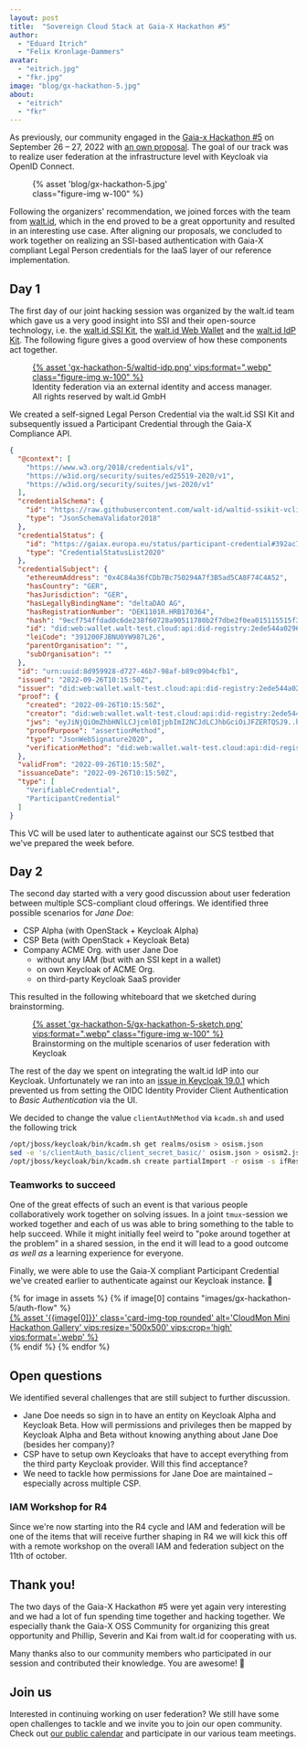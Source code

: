 ```yaml
---
layout: post
title:  "Sovereign Cloud Stack at Gaia-X Hackathon #5"
author:
  - "Eduard Itrich"
  - "Felix Kronlage-Dammers"
avatar:
  - "eitrich.jpg"
  - "fkr.jpg"
image: "blog/gx-hackathon-5.jpg"
about:
  - "eitrich"
  - "fkr"
---
```


As previously, our community engaged in the
[Gaia-x Hackathon #5](https://gitlab.com/gaia-x/gaia-x-community/gx-hackathon/gx-hackathon-5/-/wikis/home)
on September 26 – 27, 2022 with
[an own proposal](https://gitlab.com/gaia-x/gaia-x-community/gx-hackathon/gx-hackathon-5/-/wikis/Hackathon-5-Proposals#07-cloud-federation-via-oidc). The goal of our track was to realize user federation at the infrastructure level
with Keycloak via OpenID Connect.

<figure class="figure mx-auto d-block" style="width:50%">
    {% asset 'blog/gx-hackathon-5.jpg' class="figure-img w-100" %}
</figure>

Following the organizers' recommendation, we joined forces with the team from [walt.id](https://walt.id),
which in the end proved to be a great opportunity and resulted in an interesting use case.
After aligning our proposals, we concluded to work together on realizing an
SSI-based authentication with Gaia-X compliant Legal Person credentials for the IaaS layer of our reference implementation.

## Day 1

The first day of our joint hacking session was organized by the walt.id team which gave us
a very good insight into SSI and their open-source technology, i.e. the [walt.id SSI Kit](https://github.com/walt-id/waltid-ssikit),
the [walt.id Web Wallet](https://github.com/walt-id/waltid-web-wallet) and the
[walt.id IdP Kit](https://github.com/walt-id/waltid-idpkit). The following figure gives
a good overview of how these components act together.

<figure class="figure mx-auto d-block w-75">
  <a href="{% asset "gx-hackathon-5/waltid-idp.png" @path %}">
    {% asset 'gx-hackathon-5/waltid-idp.png' vips:format=".webp" class="figure-img w-100" %}
  </a>
  <figcaption class="figure-caption text-end">Identity federation via an external identity and access manager. All rights reserved by walt.id GmbH</figcaption>
</figure>

We created a self-signed Legal Person Credential via the walt.id SSI Kit and subsequently issued a Participant Credential through
the Gaia-X Compliance API.

```json
{
  "@context": [
    "https://www.w3.org/2018/credentials/v1",
    "https://w3id.org/security/suites/ed25519-2020/v1",
    "https://w3id.org/security/suites/jws-2020/v1"
  ],
  "credentialSchema": {
    "id": "https://raw.githubusercontent.com/walt-id/waltid-ssikit-vclib/master/src/test/resources/schemas/ParticipantCredential.json",
    "type": "JsonSchemaValidator2018"
  },
  "credentialStatus": {
    "id": "https://gaiax.europa.eu/status/participant-credential#392ac7f6-399a-437b-a268-4691ead8f176",
    "type": "CredentialStatusList2020"
  },
  "credentialSubject": {
    "ethereumAddress": "0x4C84a36fCDb7Bc750294A7f3B5ad5CA8F74C4A52",
    "hasCountry": "GER",
    "hasJurisdiction": "GER",
    "hasLegallyBindingName": "deltaDAO AG",
    "hasRegistrationNumber": "DEK1101R.HRB170364",
    "hash": "9ecf754ffdad0c6de238f60728a90511780b2f7dbe2f0ea015115515f3f389cd",
    "id": "did:web:wallet.walt-test.cloud:api:did-registry:2ede544a02964e2e83a0cbe0a0683bf6",
    "leiCode": "391200FJBNU0YW987L26",
    "parentOrganisation": "",
    "subOrganisation": ""
  },
  "id": "urn:uuid:8d959928-d727-46b7-98af-b89c09b4cfb1",
  "issued": "2022-09-26T10:15:50Z",
  "issuer": "did:web:wallet.walt-test.cloud:api:did-registry:2ede544a02964e2e83a0cbe0a0683bf6",
  "proof": {
    "created": "2022-09-26T10:15:50Z",
    "creator": "did:web:wallet.walt-test.cloud:api:did-registry:2ede544a02964e2e83a0cbe0a0683bf6",
    "jws": "eyJiNjQiOmZhbHNlLCJjcml0IjpbImI2NCJdLCJhbGciOiJFZERTQSJ9..hMZNpUfax_Wu4PavK3kfYUI00JlqhOdZoWxuzO3dyWABeEFqdvLTkhJEq9nDskiYnYTIa6aWJID9q6yOGeVhDQ",
    "proofPurpose": "assertionMethod",
    "type": "JsonWebSignature2020",
    "verificationMethod": "did:web:wallet.walt-test.cloud:api:did-registry:2ede544a02964e2e83a0cbe0a0683bf6"
  },
  "validFrom": "2022-09-26T10:15:50Z",
  "issuanceDate": "2022-09-26T10:15:50Z",
  "type": [
    "VerifiableCredential",
    "ParticipantCredential"
  ]
}
```

This VC will be used later to authenticate against our SCS testbed that we've prepared
the week before.

## Day 2

The second day started with a very good discussion about user federation between
multiple SCS-compliant cloud offerings. We identified three possible scenarios
for *Jane Doe*:

* CSP Alpha (with OpenStack + Keycloak Alpha)
* CSP Beta (with OpenStack + Keycloak Beta)
* Company ACME Org. with user Jane Doe
  * without any IAM (but with an SSI kept in a wallet)
  * on own Keycloak of ACME Org.
  * on third-party Keycloak SaaS provider

This resulted in the following whiteboard that we sketched during brainstorming.

<figure class="figure mx-auto d-block w-75">
  <a href="{% asset "gx-hackathon-5/gx-hackathon-5-sketch.png" @path %}">
    {% asset 'gx-hackathon-5/gx-hackathon-5-sketch.png' vips:format=".webp" class="figure-img w-100" %}
  </a>
  <figcaption class="figure-caption text-end">Brainstorming on the multiple scenarios of user federation with Keycloak</figcaption>
</figure>

The rest of the day we spent on integrating the walt.id IdP into our Keycloak. Unfortunately
we ran into an [issue in Keycloak 19.0.1](https://github.com/keycloak/keycloak-ui/issues/3355)
which prevented us from setting the OIDC Identity Provider Client Authentication to *Basic Authentication*
via the UI.

We decided to change the value `clientAuthMethod` via `kcadm.sh` and used the following trick
```bash
/opt/jboss/keycloak/bin/kcadm.sh get realms/osism > osism.json
sed -e 's/clientAuth_basic/client_secret_basic/' osism.json > osism2.json
/opt/jboss/keycloak/bin/kcadm.sh create partialImport -r osism -s ifResourceExists=OVERWRITE -o -f osism2.json
```

### Teamworks to succeed

One of the great effects of such an event is that various people collaboratively work together on solving
issues. In a joint `tmux`-session we worked together and each of us was able to bring something to the table
to help succeed. While it might initially feel weird to "poke around together at the problem" in a shared
session, in the end it will lead to a good outcome _as well as_ a learning experience for everyone.

Finally, we were able to use the Gaia-X compliant Participant Credential we've created earlier
to authenticate against our Keycloak instance. 🎉

<div class="row row-cols-2 row-cols-lg-4 g-4">
  {% for image in assets %}
    {% if image[0] contains "images/gx-hackathon-5/auth-flow" %}
      <div>
        <a href="{% asset '{{image[0]}}' @path %}">
          {% asset '{{image[0]}}' class='card-img-top rounded' alt='CloudMon Mini Hackathon Gallery' vips:resize='500x500' vips:crop='high' vips:format='.webp' %}
        </a>
      </div>
    {% endif %}
  {% endfor %}
</div>

## Open questions

We identified several challenges that are still subject to further discussion.

* Jane Doe needs so sign in to have an entity on Keycloak Alpha and Keycloak Beta. How will permissions and privileges then be mapped by Keycloak Alpha and Beta without knowing anything about Jane Doe (besides her company)?
* CSP have to setup own Keycloaks that have to accept everything from the third party Keycloak provider. Will this find acceptance?
* We need to tackle how permissions for Jane Doe are maintained – especially across multiple CSP.

### IAM Workshop for R4

Since we're now starting into the R4 cycle and IAM and federation will be one of the items that will receive
further shaping in R4 we will kick this off with a remote workshop on the overall IAM and federation subject
on the 11th of october.

## Thank you!

The two days of the Gaia-X Hackathon #5 were yet again very interesting and we had a lot of fun
spending time together and hacking together. We especially thank the Gaia-X OSS Community
for organizing this great opportunity and Phillip, Severin and Kai from walt.id for cooperating with us.

Many thanks also to our community members who participated in our session and contributed their knowledge.
You are awesome! 🚀

## Join us

Interested in continuing working on user federation? We still have some open challenges to tackle
and we invite you to join our open community. Check out [our public calendar](https://scs.community/contribute/)
and participate in our various team meetings.
